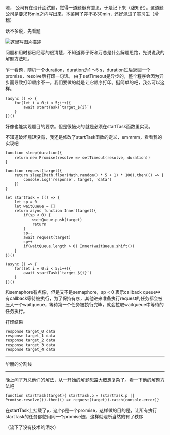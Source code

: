 嗯， 公司有在设计面试题，觉得一道题很有意思，于是记下来（涨知识）。这道题公司是要求15min之内写出来，本菜用了差不多30min，还好混进了实习生（滑稽）

话不多说，先看题

![这里写图片描述](https://img-blog.csdn.net/20180712232746676?watermark/2/text/aHR0cHM6Ly9ibG9nLmNzZG4ubmV0L0hhb0RhV2FuZw==/font/5a6L5L2T/fontsize/400/fill/I0JBQkFCMA==/dissolve/70)

问题和用时都已经写的很清楚，不知道狮子哥和万总是什么解题思路，先说说我的解题方法吧。

乍一看题，随机一个duration，duration为1 ～5 s，duration过后返回一个promise，resolve后打印一句话。
由于setTimeout是异步的，整个程序会因为异步而导致打印顺序不一。我们要做的就是让它顺序打印。挺简单的吧，我么可以这样。

```
(async () => {
    for(let i = 0;i < 5;i++){
        await startTask(`target_${i}`)
    }
})()
```

好像也能实现题目的要求。但是很恼火的就是必须在startTask函数里实现。

不知道破坏规矩没有，我还是修改了startTask函数的定义，emmmm，看看我的实现吧

```
function sleep(duration){
    return new Promise(resolve => setTimeout(resolve, duration))
}

function request(target){
    return sleep(Math.floor(Math.random() * 5 + 1) * 100).then(() => {
        console.log('response', target, 'data')
    })
}

let startTask = (() => {
    let sp = 0
    let waitQueue = []
    return async function Inner(target){
        if(sp < 0) {
            waitQueue.push(target)
            return
        }
        sp--
        await request(target)
        sp++
        if(waitQueue.length > 0) Inner(waitQueue.shift())
    }      
})()

(async () => {
    for(let i = 0;i < 5;i++){
        await startTask(`target_${i}`)
    }
})()
```

和semaphore有点像，但是又不是semaphore，sp < 0 表示callback queue中有callback等待被执行，为了保持有序，其他进来准备执行request的任务都会被压入一个waitqueue，等待第一个任务被执行完毕，就会拉取waitqueue中等待的任务执行。

打印结果

```
response target_0 data
response target_1 data
response target_2 data
response target_3 data
response target_4 data
```

----
华丽的分割线

---

晚上问了万总他们的解法，从一开始的解题思路大概想复杂了。看一下他的解题方法吧
```
function startTask(target){ startTask.p = (startTask.p || Promise.resolve()).then(() => request(target)).catch(console.error)}

```
在startTask上挂载了`p`，这个p是一个promise，这样做的目的是，让所有执行startTask的任务都使用同一个promise链，这样就理所当然的有了秩序

（流下了没有技术的泪水）